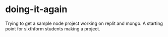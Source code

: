 # doing-it-again
Trying to get a sample node project working on replit and mongo.
A starting point for sixthform students making a project.
